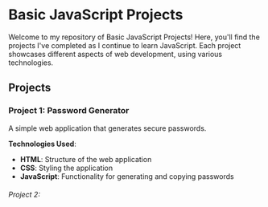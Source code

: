 
# Basic JavaScript Projects

Welcome to my repository of Basic JavaScript Projects! Here, you'll find the projects I've completed as I continue to learn JavaScript. Each project showcases different aspects of web development, using various technologies.

## Projects

### Project 1: Password Generator
A simple web application that generates secure passwords. 

**Technologies Used**:
- **HTML**: Structure of the web application
- **CSS**: Styling the application
- **JavaScript**: Functionality for generating and copying passwords

###### Project 2:
